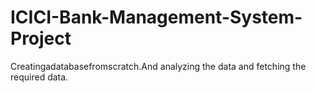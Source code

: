 # ICICI-Bank-Management-System-Project
Creatingadatabasefromscratch.And analyzing the
 data and fetching the required data.
